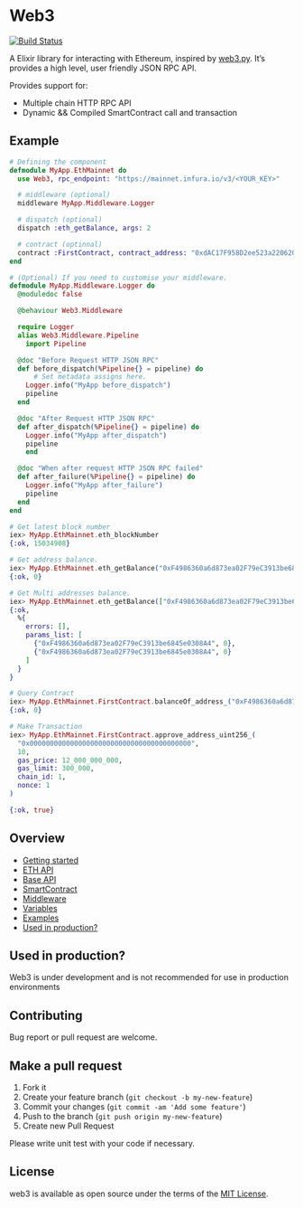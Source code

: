 # Web3

[![Build Status](https://app.travis-ci.com/zven21/web3.svg?branch=main)](https://app.travis-ci.com/zven21/web3)

A Elixir library for interacting with Ethereum, inspired by [web3.py](https://github.com/ethereum/web3.py). It’s provides a high level, user friendly JSON RPC API.

Provides support for:

- Multiple chain HTTP RPC API
- Dynamic && Compiled SmartContract call and transaction

## Example

```elixir
# Defining the component
defmodule MyApp.EthMainnet do
  use Web3, rpc_endpoint: "https://mainnet.infura.io/v3/<YOUR_KEY>"

  # middleware (optional)
  middleware MyApp.Middleware.Logger

  # dispatch (optional)
  dispatch :eth_getBalance, args: 2

  # contract (optinnal)
  contract :FirstContract, contract_address: "0xdAC17F958D2ee523a2206206994597C13D831ec7", abi_path: "path_to_abi.json"
end

# (Optional) If you need to customise your middleware.
defmodule MyApp.Middleware.Logger do
  @moduledoc false

  @behaviour Web3.Middleware

  require Logger
  alias Web3.Middleware.Pipeline
	import Pipeline

  @doc "Before Request HTTP JSON RPC"
  def before_dispatch(%Pipeline{} = pipeline) do
	  # Set metadata assigns here.
    Logger.info("MyApp before_dispatch")
    pipeline
  end

  @doc "After Request HTTP JSON RPC"
  def after_dispatch(%Pipeline{} = pipeline) do
    Logger.info("MyApp after_dispatch")
    pipeline
    end

  @doc "When after request HTTP JSON RPC failed"
  def after_failure(%Pipeline{} = pipeline) do
    Logger.info("MyApp after_failure")
    pipeline
  end
end

# Get latest block number
iex> MyApp.EthMainnet.eth_blockNumber
{:ok, 15034908}

# Get address balance.
iex> MyApp.EthMainnet.eth_getBalance("0xF4986360a6d873ea02F79eC3913be6845e0308A4", "latest")
{:ok, 0}

# Get Multi addresses balance.
iex> MyApp.EthMainnet.eth_getBalance(["0xF4986360a6d873ea02F79eC3913be6845e0308A4", "0xF4986360a6d873ea02F79eC3913be6845e0308A4"], "latest")
{:ok,
  %{
    errors: [],
    params_list: [
      {"0xF4986360a6d873ea02F79eC3913be6845e0308A4", 0},
      {"0xF4986360a6d873ea02F79eC3913be6845e0308A4", 0}
    ]
  }
}

# Query Contract
iex> MyApp.EthMainnet.FirstContract.balanceOf_address_("0xF4986360a6d873ea02F79eC3913be6845e0308A4")
{:ok, 0}

# Make Transaction
iex> MyApp.EthMainnet.FirstContract.approve_address_uint256_(
  "0x0000000000000000000000000000000000000000", 
  10, 
  gas_price: 12_000_000_000, 
  gas_limit: 300_000, 
  chain_id: 1, 
  nonce: 1
)

{:ok, true}
```

## Overview

- [Getting started](guides/Getting%20Started.md)
- [ETH API](guides/ETH%20API.md)
- [Base API](guides/Base%20API.md)
- [SmartContract](guides/SmartContract.md)
- [Middleware](guides/Middleware.md)
- [Variables](guides/Variables.md)
- [Examples](guides/Examples.md)
- [Used in production?](#used-in-production)

## Used in production?

Web3 is under development and is not recommended for use in production environments

## **Contributing**

Bug report or pull request are welcome.

## **Make a pull request**

1. Fork it
2. Create your feature branch (`git checkout -b my-new-feature`)
3. Commit your changes (`git commit -am 'Add some feature'`)
4. Push to the branch (`git push origin my-new-feature`)
5. Create new Pull Request

Please write unit test with your code if necessary.

## **License**

web3 is available as open source under the terms of the [MIT License](http://opensource.org/licenses/MIT).

